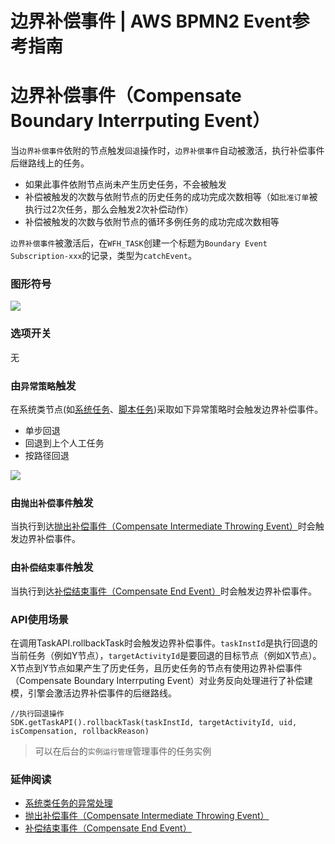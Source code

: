 # 边界补偿事件 | AWS BPMN2 Event参考指南

# 边界补偿事件（Compensate Boundary Interrputing Event）

当`边界补偿事件`依附的节点触发`回退`操作时，`边界补偿事件`自动被激活，执行补偿事件后继路线上的任务。

  * 如果此事件依附节点尚未产生历史任务，不会被触发
  * 补偿被触发的次数与依附节点的历史任务的成功完成次数相等（如`批准订单`被执行过2次任务，那么会触发2次补偿动作）
  * 补偿被触发的次数与依附节点的循环多例任务的成功完成次数相等

`边界补偿事件`被激活后，在`WFH_TASK`创建一个标题为`Boundary Event Subscription-xxx`的记录，类型为`catchEvent`。

### 图形符号

![](https://docs.awspaas.com/reference-guide/aws-paas-process-event-reference-guide/boundaryevents/41.png)

### 选项开关

无

### 由`异常策略`触发

在系统类节点(如[系统任务](<https://docs.awspaas.com/reference-guide/aws-paas-process-activity-reference-guide/service_task/README.html>)、[脚本任务](<https://docs.awspaas.com/reference-guide/aws-paas-process-activity-reference-guide/script_task/README.html>))采取如下异常策略时会触发边界补偿事件。

  * 单步回退
  * 回退到上个人工任务
  * 按路径回退

![](https://docs.awspaas.com/reference-guide/aws-paas-process-event-reference-guide/boundaryevents/42.png)

### 由`抛出补偿事件`触发

当执行到达[抛出补偿事件（Compensate Intermediate Throwing Event）](<../intermediateevents/compensate_intermediate_throwing_event.html>)时会触发边界补偿事件。

### 由`补偿结束事件`触发

当执行到达[补偿结束事件（Compensate End Event）](<../endevents/compensate_end_event.html>)时会触发边界补偿事件。

### API使用场景

在调用TaskAPI.rollbackTask时会触发边界补偿事件。`taskInstId`是执行回退的当前任务（例如Y节点），`targetActivityId`是要回退的目标节点（例如X节点）。X节点到Y节点如果产生了历史任务，且历史任务的节点有使用边界补偿事件（Compensate Boundary Interrputing Event）对业务反向处理进行了补偿建模，引擎会激活边界补偿事件的后继路线。
    
    
    //执行回退操作
    SDK.getTaskAPI().rollbackTask(taskInstId, targetActivityId, uid,
    isCompensation, rollbackReason)
    

> 可以在后台的`实例运行管理`管理事件的任务实例

### 延伸阅读

  * [系统类任务的异常处理](<https://docs.awspaas.com/reference-guide/aws-paas-process-activity-reference-guide/service_task/exception.html>)
  * [抛出补偿事件（Compensate Intermediate Throwing Event）](<../intermediateevents/compensate_intermediate_throwing_event.html>)
  * [补偿结束事件（Compensate End Event）](<../endevents/compensate_end_event.html>)